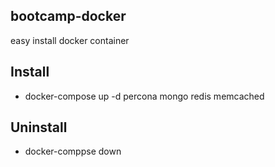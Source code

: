 bootcamp-docker
---------

easy install docker container

## Install
* docker-compose up -d percona mongo redis memcached

## Uninstall
* docker-comppse down
